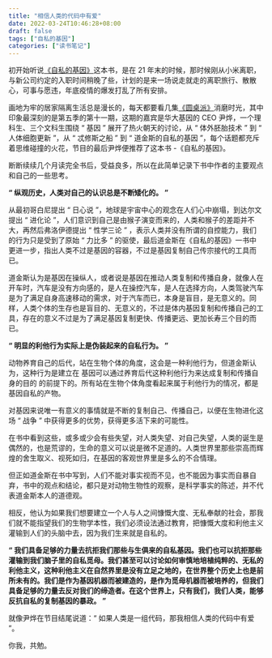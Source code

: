 ```yaml
---
title: "相信人类的代码中有爱"
date: 2022-03-24T10:46:28+08:00
draft: false
tags: ["自私的基因"]
categories: ["读书笔记"]
---
```


初开始听说[《自私的基因》](https://zh.wikipedia.org/zh-hans/自私的基因)这本书，是在 21 年末的时候，那时候刚从小米离职，与新公司约定的入职时间稍晚了些，计划的是来一场说走就走的离职旅行、散散心，可事与愿违，年底疫情的爆发打乱了所有安排。

画地为牢的居家隔离生活总是漫长的，每天都要看几集[《圆桌派》](https://baike.baidu.com/item/圆桌派/19543072?fr=aladdin)消磨时光，其中印象最深刻的是第五季的第十一期，这期的嘉宾是华大基因的 CEO 尹烨，一个理科生、三个文科生围绕 “ 基因 ” 展开了热火朝天的讨论，从 “ 体外胚胎技术 ” 到 “ 人体细胞更新 ”，从 “ 忒修斯之船 ” 到 “ 道金斯的自私的基因 ”，每个话题都充斥着思维碰撞的火花，节目的最后尹烨便推荐了这本书 -《自私的基因》。

断断续续几个月读完全书后，受益良多，所以在此简单记录下书中作者的主要观点和自己的一些思考。

**“ 纵观历史，人类对自己的认识总是不断矮化的。 ”**

从最初哥白尼提出 “ 日心说 ”，地球是宇宙中心的观念在人们心中崩塌，到达尔文提出 “ 进化论 ”，人们意识到自己是由猴子演变而来的，人类和猴子的差距并不大，再然后弗洛伊德提出 “ 性学三论 ” ，表示人类并没有所谓的自控能力，我们的行为只是受到了原始 “ 力比多 ” 的驱使，最后道金斯在《自私的基因》一书中更进一步，指出人类不过是基因的容器，不过是基因复制自己传宗接代的工具而已。

道金斯认为是基因在操纵人，或者说是基因在推动人类复制和传播自身，就像人在开车时，汽车是没有方向感的，是人在操控汽车，是人在选择方向，人类驾驶汽车是为了满足自身高速移动的需求，对于汽车而已，本身是盲目，是无意义的。同样，人类个体的生存也是盲目的、无意义的，不过是体内基因复制和传播自己的工具，存在的意义不过是为了满足基因复制更快、传播更远、更加长寿三个目的而已。

**“ 明显的利他行为实际上是伪装起来的自私行为。 ”**

动物养育自己的后代，站在生物个体的角度，这会是一种利他行为，但道金斯认为，这种行为是建立在 基因可以通过养育后代这种利他行为来达成复制和传播自身的目的 的前提下的。所有站在生物个体角度看起来属于利他行为的情况，都是基因自私的产物。

对基因来说唯一有意义的事情就是不断的复制自己、传播自己，以便在生物进化这场 “ 战争 ” 中获得更多的优势，获得更多活下来的可能性。

在书中看到这些，或多或少会有些失望，对人类失望、对自己失望，人类的诞生是偶然的，也是荒谬的，生命的意义可以说是微不足道的。人类世界里那些崇高而辉煌的舍生取义、视死如归，在基因的客观世界里是多么的不合情理。

但正如道金斯在书中写到，人们不能对事实视而不见，也不能因为事实而自暴自弃，书中的观点和结论，都只是对动物生物性的观察，是科学事实的陈述，并不代表道金斯本人的道德观。

相反，他认为如果我们想要建立一个人与人之间慷慨大度、无私奉献的社会，那我们就不能指望我们的生物学本性，我们必须设法通过教育，把慷慨大度和利他主义灌输到人们的头脑中去，因为我们生来就是自私的。

**“ 我们具备足够的力量去抗拒我们那些与生俱来的自私基因。我们也可以抗拒那些灌输到我们脑子里的自私觅母。我们甚至可以讨论如何审慎地培植纯粹的、无私的利他主义，这种利他主义在自然界里是没有立足之地的，在世界整个历史上也是前所未有的。我们是作为基因机器而被建造的，是作为觅母机器而被培养的，但我们具备足够的力量去反对我们的缔造者。在这个世界上，只有我们，我们人类，能够反抗自私的复制基因的暴政。 ”**

就像尹烨在节目结尾说道：“ 如果人类是一组代码，那我相信人类的代码中有爱 ”。

你我，共勉。









